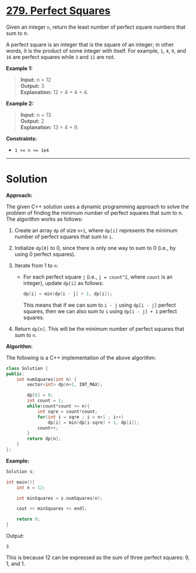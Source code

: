 # [279. Perfect Squares](https://leetcode.com/problems/perfect-squares/)

Given an integer `n`, return the least number of perfect square numbers that sum to n.

A perfect square is an integer that is the square of an integer; in other words, it is the product of some integer with itself. For example, `1`, `4`, `9`, and `16` are perfect squares while `3` and `11` are not.

**Example 1:**

>**Input:** n = 12<br>
**Output:** 3<br>
**Explanation:** 12 = 4 + 4 + 4.

**Example 2:**

>**Input:** n = 13<br>
**Output:** 2<br>
**Explanation:** 13 = 4 + 9.
 

**Constraints:**

- `1 <= n <= 1e4`
---
# Solution
**Approach:**

The given C++ solution uses a dynamic programming approach to solve the problem of finding the minimum number of perfect squares that sum to n. The algorithm works as follows:

1. Create an array `dp` of size `n+1`, where `dp[i]` represents the minimum number of perfect squares that sum to `i`.
2. Initialize `dp[0]` to 0, since there is only one way to sum to 0 (i.e., by using 0 perfect squares).
3. Iterate from 1 to `n`:
    * For each perfect square `j` (i.e., `j = count^2`, where `count` is an integer), update `dp[i]` as follows:

        ```c++
        dp[i] = min(dp[i - j] + 1, dp[i]);
        ```

        This means that if we can sum to `i - j` using `dp[i - j]` perfect squares, then we can also sum to `i` using `dp[i - j] + 1` perfect squares.

4. Return `dp[n]`. This will be the minimum number of perfect squares that sum to `n`.

**Algorithm:**

The following is a C++ implementation of the above algorithm:

```c++
class Solution {
public:
    int numSquares(int n) {
        vector<int> dp(n+1, INT_MAX);

        dp[0] = 0;
        int count = 1;
        while(count*count <= n){
            int sqre = count*count;
            for(int i = sqre ; i < n+1 ; i++)
                dp[i] = min(dp[i-sqre] + 1, dp[i]);
            count++;
        }
        return dp[n];
    }
};
```

**Example:**

```c++
Solution s;

int main(){
    int n = 12;

    int minSquares = s.numSquares(n);

    cout << minSquares << endl;

    return 0;
}
```

Output:

```
3
```

This is because 12 can be expressed as the sum of three perfect squares: 9, 1, and 1.